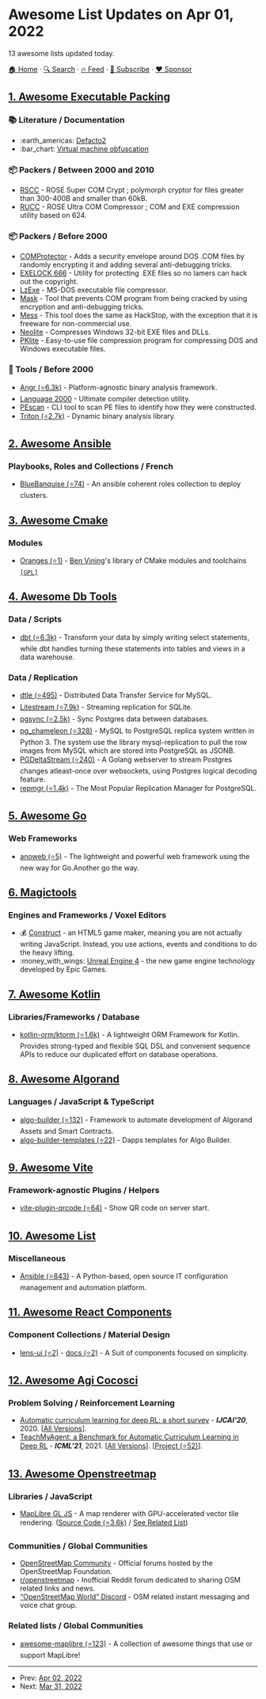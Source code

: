 # Awesome List Updates on Apr 01, 2022

13 awesome lists updated today.

[🏠 Home](/README.md) · [🔍 Search](https://www.trackawesomelist.com/search/) · [🔥 Feed](https://www.trackawesomelist.com/rss.xml) · [📮 Subscribe](https://trackawesomelist.us17.list-manage.com/subscribe?u=d2f0117aa829c83a63ec63c2f&id=36a103854c) · [❤️  Sponsor](https://github.com/sponsors/theowenyoung)



## [1. Awesome Executable Packing](/content/packing-box/awesome-executable-packing/README.md)

### :books: Literature / Documentation

*   :earth\_americas: [Defacto2](https://defacto2.net/defacto2)
*   :bar\_chart: [Virtual machine obfuscation](https://compil2019.minesparis.psl.eu/wp-content/uploads/2019/02/BeatriceCreusillet-Obfuscation-quarkslab.pdf)

### :package: Packers / Between 2000 and 2010

*   [RSCC](https://defacto2.net/f/a520164?packer=rscc) - ROSE Super COM Crypt ; polymorph cryptor for files greater than 300-400B and smaller than 60kB.
*   [RUCC](https://defacto2.net/f/a520164?packer=rucc) - ROSE Ultra COM Compressor ; COM and EXE compression utility based on 624.

### :package: Packers / Before 2000

*   [COMProtector](https://defacto2.net/f/a520164?packer=comprotector) - Adds a security envelope around DOS .COM files by randomly encrypting it and adding several anti-debugging tricks.
*   [EXELOCK 666](https://defacto2.net/f/a520164?packer=exelock666) - Utility for protecting .EXE files so no lamers can hack out the copyright.
*   [LzExe](https://defacto2.net/f/a520164?packer=lzexe) - MS-DOS executable file compressor.
*   [Mask](https://defacto2.net/f/a520164?packer=mask) - Tool that prevents COM program from being cracked by using encryption and anti-debugging tricks.
*   [Mess](https://defacto2.net/f/a520164?packer=mess) - This tool does the same as HackStop, with the exception that it is freeware for non-commercial use.
*   [Neolite](https://web.archive.org/web/20060111104142/http://www.exetools.com/files/compressors/win/neolte20.zip) - Compresses Windows 32-bit EXE files and DLLs.
*   [PKlite](https://defacto2.net/f/a520164?packer=pklite) - Easy-to-use file compression program for compressing DOS and Windows executable files.

### :wrench: Tools / Before 2000

*   [Angr (⭐6.3k)](https://github.com/angr/angr) - Platform-agnostic binary analysis framework.
*   [Language 2000](https://farrokhi.net/language) - Ultimate compiler detection utility.
*   [PEscan](https://tzworks.com/prototype_page.php?proto_id=15) - CLI tool to scan PE files to identify how they were constructed.
*   [Triton (⭐2.7k)](https://github.com/jonathansalwan/Triton) - Dynamic binary analysis library.

## [2. Awesome Ansible](/content/ansible-community/awesome-ansible/README.md)

### Playbooks, Roles and Collections / French

*   [BlueBanquise (⭐74)](https://github.com/bluebanquise/bluebanquise) - An ansible coherent roles collection to deploy clusters.

## [3. Awesome Cmake](/content/onqtam/awesome-cmake/README.md)

### Modules

*   [Oranges (⭐1)](https://github.com/benthevining/Oranges) - [Ben Vining](https://github.com/benthevining)'s library of CMake modules and toolchains [`[GPL]`](https://www.gnu.org/licenses/gpl-3.0.html)

## [4. Awesome Db Tools](/content/mgramin/awesome-db-tools/README.md)

### Data / Scripts

*   [dbt (⭐6.3k)](https://github.com/dbt-labs/dbt-core) - Transform your data by simply writing select statements, while dbt handles turning these statements into tables and views in a data warehouse.

### Data / Replication

*   [dtle (⭐495)](https://github.com/actiontech/dtle) - Distributed Data Transfer Service for MySQL.
*   [Litestream (⭐7.9k)](https://github.com/benbjohnson/litestream) - Streaming replication for SQLite.
*   [pgsync (⭐2.5k)](https://github.com/ankane/pgsync) - Sync Postgres data between databases.
*   [pg\_chameleon (⭐328)](https://github.com/the4thdoctor/pg_chameleon) - MySQL to PostgreSQL replica system written in Python 3. The system use the library mysql-replication to pull the row images from MySQL which are stored into PostgreSQL as JSONB.
*   [PGDeltaStream (⭐240)](https://github.com/hasura/pgdeltastream) - A Golang webserver to stream Postgres changes atleast-once over websockets, using Postgres logical decoding feature.
*   [repmgr (⭐1.4k)](https://github.com/2ndQuadrant/repmgr) - The Most Popular Replication Manager for PostgreSQL.

## [5. Awesome Go](/content/avelino/awesome-go/README.md)

### Web Frameworks

*   [anoweb (⭐5)](https://github.com/go-the-way/anoweb) - The lightweight and powerful web framework using the new way for Go.Another go the way.

## [6. Magictools](/content/ellisonleao/magictools/README.md)

### Engines and Frameworks / Voxel Editors

*   :moneybag: [Construct](https://www.scirra.com/) - an HTML5 game maker, meaning you are not actually writing JavaScript. Instead, you use actions, events and conditions to do the heavy lifting.
*   :money\_with\_wings: [Unreal Engine 4](https://www.unrealengine.com/) - the new game engine technology developed by Epic Games.

## [7. Awesome Kotlin](/content/KotlinBy/awesome-kotlin/README.md)

### Libraries/Frameworks / Database

*   [kotlin-orm/ktorm (⭐1.6k)](https://github.com/kotlin-orm/ktorm) - A lightweight ORM Framework for Kotlin. Provides strong-typed and flexible SQL DSL and convenient sequence APIs to reduce our duplicated effort on database operations.

## [8. Awesome Algorand](/content/aorumbayev/awesome-algorand/README.md)

### Languages / JavaScript & TypeScript

*   [algo-builder (⭐132)](https://github.com/scale-it/algo-builder) - Framework to automate development of Algorand Assets and Smart Contracts.
*   [algo-builder-templates (⭐22)](https://github.com/scale-it/algo-builder-templates) - Dapps templates for Algo Builder.

## [9. Awesome Vite](/content/vitejs/awesome-vite/README.md)

### Framework-agnostic Plugins / Helpers

*   [vite-plugin-qrcode (⭐64)](https://github.com/svitejs/vite-plugin-qrcode) - Show QR code on server start.

## [10. Awesome List](/content/sindresorhus/awesome/README.md)

### Miscellaneous

*   [Ansible (⭐843)](https://github.com/ansible-community/awesome-ansible#readme) - A Python-based, open source IT configuration management and automation platform.

## [11. Awesome React Components](/content/brillout/awesome-react-components/README.md)

### Component Collections / Material Design

*   [lens-ui (⭐2)](https://github.com/luciancaetano/lens-ui) - [docs (⭐2)](https://github.com/luciancaetano/lens-ui/blob/main/docs/introduction.md) - A Suit of components focused on simplicity.

## [12. Awesome Agi Cocosci](/content/YuzheSHI/awesome-agi-cocosci/README.md)

### Problem Solving / Reinforcement Learning

*   [Automatic curriculum learning for deep RL: a short survey](https://dl.acm.org/doi/abs/10.5555/3491440.3492111) - ***IJCAI'20***, 2020. \[[All Versions](https://scholar.google.com/scholar?cluster=10660055557098312214\&hl=en\&as_sdt=0,5)].
*   [TeachMyAgent: a Benchmark for Automatic Curriculum Learning in Deep RL](http://proceedings.mlr.press/v139/romac21a.html) - ***ICML'21***, 2021. \[[All Versions](https://scholar.google.com/scholar?cluster=11016662361926634008\&hl=en\&as_sdt=0,5)]. \[[Project (⭐52)](https://github.com/flowersteam/TeachMyAgent)].

## [13. Awesome Openstreetmap](/content/osmlab/awesome-openstreetmap/README.md)

### Libraries / JavaScript

*   [MapLibre GL JS](https://maplibre.org/projects/#js) - A map renderer with GPU-accelerated vector tile rendering. ([Source Code (⭐3.6k)](https://github.com/maplibre/maplibre-gl-js) / [See Related List](#related-awesome-maplibre))

### Communities / Global Communities

*   [OpenStreetMap Community](https://community.openstreetmap.org/) - Official forums hosted by the OpenStreetMap Foundation.
*   [r/openstreetmap](https://www.reddit.com/r/openstreetmap) - Inofficial Reddit forum dedicated to sharing OSM related links and news.
*   [“OpenStreetMap World” Discord](https://discord.gg/openstreetmap) - OSM related instant messaging and voice chat group.

### Related lists / Global Communities

*   [awesome-maplibre (⭐123)](https://github.com/maplibre/awesome-maplibre#readme) - A collection of awesome things that use or support MapLibre! <span id="related-awesome-maplibre"/>

---

- Prev: [Apr 02, 2022](/content/2022/04/02/README.md)
- Next: [Mar 31, 2022](/content/2022/03/31/README.md)